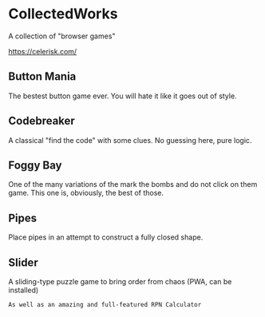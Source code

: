 # CollectedWorks

A collection of "browser games"

https://celerisk.com/


## Button Mania
The bestest button game ever. You will hate it like it goes out of style.


## Codebreaker
A classical "find the code" with some clues. No guessing here, pure logic.


## Foggy Bay
One of the many variations of the mark the bombs and do not click on them game.
This one is, obviously, the best of those.


## Pipes
Place pipes in an attempt to construct a fully closed shape.


## Slider
A sliding-type puzzle game to bring order from chaos
(PWA, can be installed)


```
As well as an amazing and full-featured RPN Calculator
```
